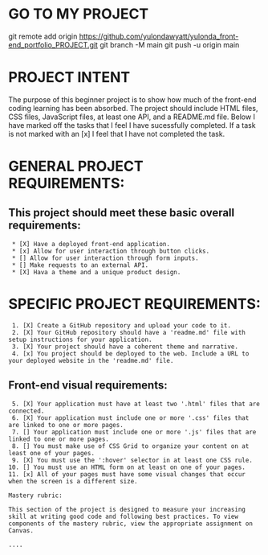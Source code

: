 

GO TO MY PROJECT
=================
git remote add origin https://github.com/yulondawyatt/yulonda_front-end_portfolio_PROJECT.git
git branch -M main
git push -u origin main

PROJECT INTENT
===============
The purpose of this beginner project is to show how much of the front-end coding learning has been absorbed. The project should include HTML files, CSS files, JavaScript files, at least one API, and a README.md file. Below I have marked off the tasks that I feel I have sucessfully completed. If a task is not marked with an [x] I feel that I have not completed the task. 

GENERAL PROJECT REQUIREMENTS:
=============================

This project should meet these basic overall requirements:
--------------------

     * [X] Have a deployed front-end application.
     * [x] Allow for user interaction through button clicks.
     * [] Allow for user interaction through form inputs.
     * [] Make requests to an external API.
     * [X] Hava a theme and a unique product design.

SPECIFIC PROJECT REQUIREMENTS:
===============================

     1. [X] Create a GitHub repository and upload your code to it.
     2. [X] Your GitHub repository should have a 'readme.md' file with setup instructions for your application.
     3. [X] Your project should have a coherent theme and narrative.
     4. [x] You project should be deployed to the web. Include a URL to your deployed website in the 'readme.md' file.

Front-end visual requirements:
-----------------------------

     5. [X] Your application must have at least two '.html' files that are connected.
     6. [X] Your application must include one or more '.css' files that are linked to one or more pages.
     7. [] Your application must include one or more '.js' files that are linked to one or more pages.
     8. [] You must make use of CSS Grid to organize your content on at least one of your pages.
     9. [X] You must use the ':hover' selector in at least one CSS rule.
    10. [] You must use an HTML form on at least on one of your pages.
    11. [x] All of your pages must have some visual changes that occur when the screen is a different size.

    Mastery rubric:

    This section of the project is designed to measure your increasing skill at writing good code and following best practices. To view components of the mastery rubric, view the appropriate assignment on Canvas.

    ....




